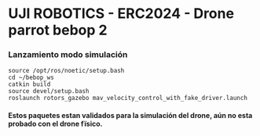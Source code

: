 # UJI ROBOTICS - ERC2024 - Drone parrot bebop 2


### Lanzamiento modo simulación

```
source /opt/ros/noetic/setup.bash
cd ~/bebop_ws 
catkin build
source devel/setup.bash
roslaunch rotors_gazebo mav_velocity_control_with_fake_driver.launch
```
#### Estos paquetes estan validados para la simulación del drone, aún no esta probado con el drone fïsico.
